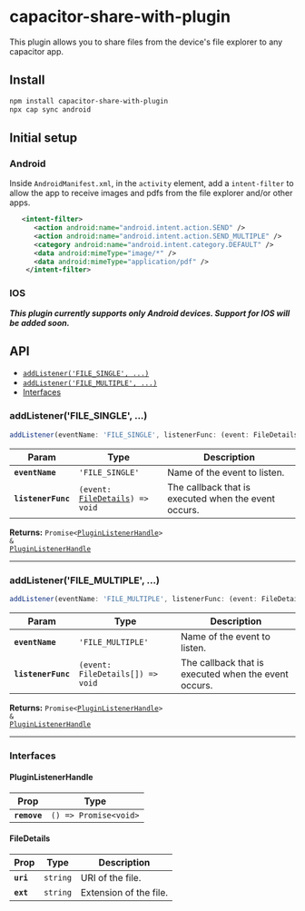 # capacitor-share-with-plugin

This plugin allows you to share files from the device's file explorer to any capacitor app.

## Install

```bash
npm install capacitor-share-with-plugin
npx cap sync android
```

## Initial setup

### Android

Inside `AndroidManifest.xml`, in the `activity` element, add a `intent-filter` to allow the app to receive images and pdfs from the file explorer and/or other apps.

```xml
   <intent-filter>
      <action android:name="android.intent.action.SEND" />
      <action android:name="android.intent.action.SEND_MULTIPLE" />
      <category android:name="android.intent.category.DEFAULT" />
      <data android:mimeType="image/*" />
      <data android:mimeType="application/pdf" />
    </intent-filter>
```

### IOS
**_This plugin currently supports only Android devices. Support for IOS will be added soon._**

## API

<docgen-index>

* [`addListener('FILE_SINGLE', ...)`](#addlistenerfile_single)
* [`addListener('FILE_MULTIPLE', ...)`](#addlistenerfile_multiple)
* [Interfaces](#interfaces)

</docgen-index>

<docgen-api>
<!--Update the source file JSDoc comments and rerun docgen to update the docs below-->

### addListener('FILE_SINGLE', ...)

```typescript
addListener(eventName: 'FILE_SINGLE', listenerFunc: (event: FileDetails) => void) => Promise<PluginListenerHandle> & PluginListenerHandle
```

| Param              | Type                                                                    | Description                                          |
| ------------------ | ----------------------------------------------------------------------- | ---------------------------------------------------- |
| **`eventName`**    | <code>'FILE_SINGLE'</code>                                              | Name of the event to listen.                         |
| **`listenerFunc`** | <code>(event: <a href="#filedetails">FileDetails</a>) =&gt; void</code> | The callback that is executed when the event occurs. |

**Returns:** <code>Promise&lt;<a href="#pluginlistenerhandle">PluginListenerHandle</a>&gt; & <a href="#pluginlistenerhandle">PluginListenerHandle</a></code>

--------------------


### addListener('FILE_MULTIPLE', ...)

```typescript
addListener(eventName: 'FILE_MULTIPLE', listenerFunc: (event: FileDetails[]) => void) => Promise<PluginListenerHandle> & PluginListenerHandle
```

| Param              | Type                                           | Description                                          |
| ------------------ | ---------------------------------------------- | ---------------------------------------------------- |
| **`eventName`**    | <code>'FILE_MULTIPLE'</code>                   | Name of the event to listen.                         |
| **`listenerFunc`** | <code>(event: FileDetails[]) =&gt; void</code> | The callback that is executed when the event occurs. |

**Returns:** <code>Promise&lt;<a href="#pluginlistenerhandle">PluginListenerHandle</a>&gt; & <a href="#pluginlistenerhandle">PluginListenerHandle</a></code>

--------------------


### Interfaces


#### PluginListenerHandle

| Prop         | Type                                      |
| ------------ | ----------------------------------------- |
| **`remove`** | <code>() =&gt; Promise&lt;void&gt;</code> |


#### FileDetails

| Prop      | Type                | Description            |
| --------- | ------------------- | ---------------------- |
| **`uri`** | <code>string</code> | URI of the file.       |
| **`ext`** | <code>string</code> | Extension of the file. |

</docgen-api>
